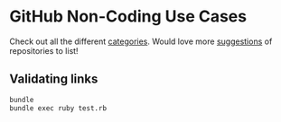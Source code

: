 # GitHub Non-Coding Use Cases

Check out all the different [categories](categories).  Would love more [suggestions](https://github.com/afeld/github_non_coding/issues) of repositories to list!

## Validating links

```bash
bundle
bundle exec ruby test.rb
```
